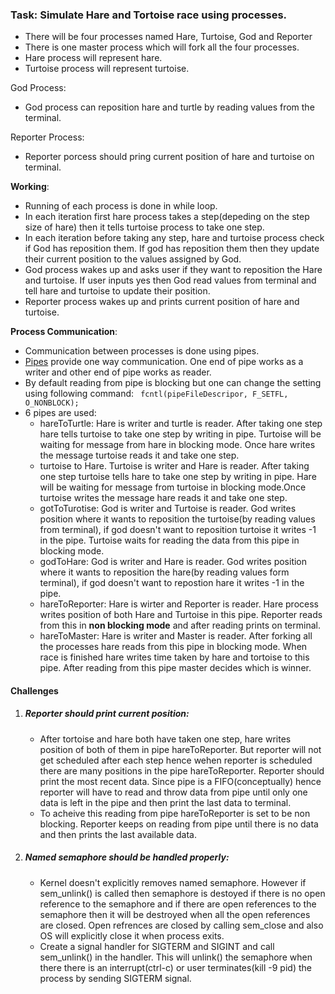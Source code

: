 ### Task: Simulate Hare and Tortoise race using processes.

- There will be four processes named Hare, Turtoise, God and Reporter
- There is one master process which will fork all the four processes.
- Hare process will represent hare.
- Turtoise process will represent turtoise.

God Process:
  - God process can reposition hare and turtle by reading values from the terminal.
 
 Reporter Process:
  - Reporter porcess should pring current position of hare and turtoise on terminal.
  
  **Working**:
  - Running of each process is done in while loop.
  - In each iteration first hare process takes a step(depeding on the step size of hare) then it tells turtoise process to take one step.
  - In each iteration before taking any step, hare and turtoise process check if God has reposition them. If god has reposition them then they update their current position to the values assigned by God.
  - God process wakes up and asks user if they want to reposition the Hare and turtoise. If user inputs yes then God read values from terminal and tell hare and turtoise to update their position. 
  - Reporter process wakes up and prints current position of hare and turtoise.
  
  **Process Communication**:
  - Communication between processes is done using pipes.
  - [Pipes](http://man7.org/linux/man-pages/man2/pipe.2.html) provide one way communication. One end of pipe works as a writer and other end of pipe works as reader.
  - By default reading from pipe is blocking but one can change the setting using following command:
    ``` fcntl(pipeFileDescripor, F_SETFL, O_NONBLOCK);```
  - 6 pipes are used: 
      - hareToTurtle: Hare is writer and turtle is reader. After taking one step hare tells turtoise to take one step by writing  in pipe. Turtoise will be waiting for message from hare in blocking mode. Once hare writes the message turtoise reads it and take one step. 
       - turtoise to Hare. Turtoise is writer and Hare is reader. After taking one step turtoise tells hare to take one step by writing in pipe. Hare will be waiting for message from turtoise in blocking mode.Once turtoise writes the message hare reads it and take one step.
       - gotToTurotise: God is writer and Turtoise is reader. God writes position where it wants to reposition the turtoise(by reading values from terminal), if god doesn't want to reposition turtoise it writes -1 in the pipe. Turtoise waits for reading the data from this pipe in blocking mode.
       - godToHare: God is writer and Hare is reader. God writes position where it wants to reposition the hare(by reading values form terminal), if god doesn't want to repostion hare it writes -1 in the pipe.
       - hareToReporter: Hare is wirter and Reporter is reader. Hare process writes position of both Hare and Turtoise in this pipe. Reporter reads from this in **non blocking mode** and after reading prints on terminal.
       - hareToMaster: Hare is writer and Master is reader. After forking all the processes hare reads from this pipe in blocking mode. When race is finished hare writes time taken by hare and tortoise to this pipe. After reading from this pipe master decides which is winner.
     
 #### Challenges
 1. ##### Reporter should print current position:
    * After tortoise and hare both have taken one step, hare writes position of both of them in pipe hareToReporter. But reporter will not get scheduled after each step hence wehen reporter is scheduled there are many positions in the pipe hareToReporter. Reporter should print the most recent data. Since pipe is a FIFO(conceptually) hence reporter will have to read and throw data from pipe until only one data is left in the pipe and then print the last data to terminal.
    * To acheive this reading from pipe hareToReporter is set to be non blocking. Reporter keeps on reading from pipe until there is no data and then prints the last available data.
   
2. ##### Named semaphore should be handled properly:
    * Kernel doesn't explicitly removes named semaphore. However if sem_unlink() is called then semaphore is destoyed if there is no open reference to the semaphore and if there are open references to the semaphore then it will be destroyed when all the open references are closed. Open refrences are closed by calling sem_close and also OS will  explicitly close it when process exits.
    * Create a signal handler for SIGTERM and SIGINT and call sem_unlink() in the handler. This will unlink() the semaphore when there there is an interrupt(ctrl-c) or user terminates(kill -9 pid) the process by sending SIGTERM signal.
